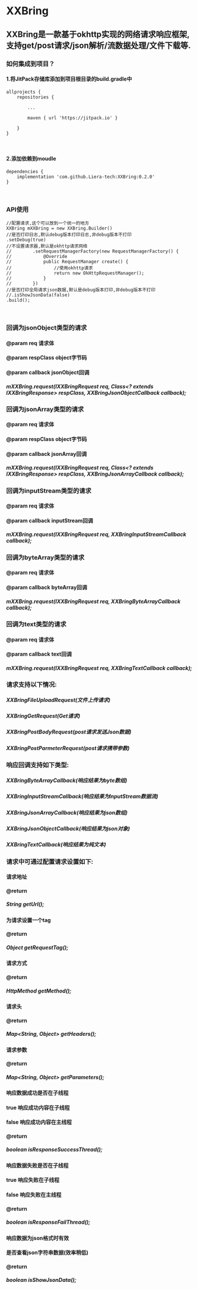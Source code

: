 # XXBring  

## XXBring是一款基于okhttp实现的网络请求响应框架,支持get/post请求/json解析/流数据处理/文件下载等.  



### 如何集成到项目？    

#### 1.将JitPack存储库添加到项目根目录的build.gradle中  

```
allprojects {
	repositories {

		...

		maven { url 'https://jitpack.io' }

	}
}
```

​    

#### 2.添加依赖到moudle  

    dependencies {
    	implementation 'com.github.Liera-tech:XXBring:0.2.0'
    }

​    

### API使用  

```
//配置请求,这个可以放到一个统一的地方
XXBring mXXBring = new XXBring.Builder()
//是否打印日志,默认debug版本打印日志,非debug版本不打印
.setDebug(true)
//不设置请求器,默认是okhttp请求网络
//        .setRequestManagerFactory(new RequestManagerFactory() {
//            @Override
//            public RequestManager create() {
//                //使用okhttp请求
//                return new OkHttpRequestManager();
//            }
//        })
//是否打印全局请求json数据,默认是debug版本打印,非debug版本不打印
//.isShowJsonData(false)
.build();
```

​        

### 回调为jsonObject类型的请求

#### @param req       请求体

#### @param respClass object字节码

#### @param callback  jsonObject回调

##### mXXBring.request(IXXBringRequest req, Class<? extends IXXBringResponse> respClass, XXBringJsonObjectCallback callback);



### 回调为jsonArray类型的请求

#### @param req       请求体

#### @param respClass object字节码

#### @param callback  jsonArray回调

##### mXXBring.request(IXXBringRequest req, Class<? extends IXXBringResponse> respClass, XXBringJsonArrayCallback callback);



### 回调为inputStream类型的请求

#### @param req      请求体

#### @param callback inputStream回调

##### mXXBring.request(IXXBringRequest req, XXBringInputStreamCallback callback);



### 回调为byteArray类型的请求

#### @param req      请求体

#### @param callback byteArray回调

##### mXXBring.request(IXXBringRequest req, XXBringByteArrayCallback callback);



### 回调为text类型的请求
#### @param req      请求体

#### @param callback text回调

##### mXXBring.request(IXXBringRequest req, XXBringTextCallback callback);



### 请求支持以下情况:

##### XXBringFileUploadRequest(文件上传请求)

##### XXBringGetRequest(Get请求)

##### XXBringPostBodyRequest(post请求发送Json数据)

##### XXBringPostParmeterRequest(post请求携带参数)



### 响应回调支持如下类型:

##### XXBringByteArrayCallback(响应结果为byte数组)

##### XXBringInputStreamCallback(响应结果为InputStream数据流)

##### XXBringJsonArrayCallback(响应结果为json数组)

##### XXBringJsonObjectCallback(响应结果为json对象)

##### XXBringTextCallback(响应结果为纯文本)



### 请求中可通过配置请求设置如下:

#### 请求地址

#### @return

##### String getUrl();



#### 为请求设置一个tag

#### @return

##### Object getRequestTag();



#### 请求方式

#### @return

##### HttpMethod getMethod();



#### 请求头

#### @return

##### Map<String, Object> getHeaders();



#### 请求参数

#### @return

##### Map<String, Object> getParameters();



#### 响应数据成功是否在子线程

#### true 响应成功内容在子线程

#### false 响应成功内容在主线程

#### @return

##### boolean isResponseSuccessThread();



#### 响应数据失败是否在子线程

#### true 响应失败在子线程

#### false 响应失败在主线程

#### @return

##### boolean isResponseFailThread();



#### 响应数据为json格式时有效

#### 是否查看json字符串数据(效率稍低)

#### @return

##### boolean isShowJsonData();
